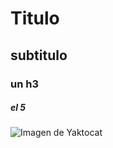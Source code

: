 # Titulo
## subtitulo
### un h3
##### el 5

![Imagen de Yaktocat](https://octodex.github.com/images/yaktocat.png)
